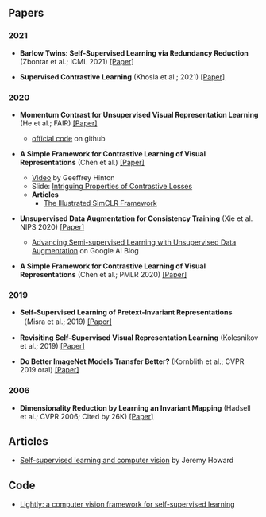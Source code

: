 

## Papers

### 2021

* **Barlow Twins: Self-Supervised Learning via Redundancy Reduction** (Zbontar et al.; ICML 2021) [[Paper]](https://arxiv.org/pdf/2103.03230.pdf)
  
* **Supervised Contrastive Learning** (Khosla et al.; 2021) [[Paper]](https://arxiv.org/pdf/2004.11362.pdf)

### 2020

* **Momentum Contrast for Unsupervised Visual Representation Learning** (He et al.; FAIR) [[Paper]](https://arxiv.org/pdf/1911.05722.pdf)
  * [official code](https://github.com/facebookresearch/moco) on github

* **A Simple Framework for Contrastive Learning of Visual Representations** (Chen et al.)  [[Paper]](https://arxiv.org/pdf/2002.05709.pdf)
  * [Video](https://www.youtube.com/watch?v=FdiWTvtsd1E) by Geeffrey Hinton
  * Slide: [Intriguing Properties of Contrastive Losses](https://docs.google.com/presentation/d/1nnXuqFGED-8BemqNeatbd15IIsz2naRMoQsTuTzLYqw/edit#slide=id.g9014b3ab8b_0_10)
  * **Articles**
    * [The Illustrated SimCLR Framework](https://amitness.com/2020/03/illustrated-simclr/)

  

* **Unsupervised Data Augmentation for Consistency Training** (Xie et al. NIPS 2020) [[Paper]](https://arxiv.org/pdf/1904.12848.pdf)
  * [Advancing Semi-supervised Learning with Unsupervised Data Augmentation](https://ai.googleblog.com/2019/07/advancing-semi-supervised-learning-with.html) on Google AI Blog


* **A Simple Framework for Contrastive Learning of Visual Representations** (Chen et al.; PMLR 2020) [[Paper]](https://arxiv.org/pdf/2002.05709.pdf)
### 2019

* **Self-Supervised Learning of Pretext-Invariant Representations** （Misra et al.; 2019) [[Paper]](https://arxiv.org/pdf/1912.01991.pdf)

* **Revisiting Self-Supervised Visual Representation Learning** (Kolesnikov et al.; 2019) [[Paper]](https://arxiv.org/pdf/1901.09005.pdf)

* **Do Better ImageNet Models Transfer Better?** (Kornblith et al.; CVPR 2019 oral) [[Paper]]()
### 2006

* **Dimensionality Reduction by Learning an Invariant Mapping** (Hadsell et al.; CVPR 2006; Cited by 26K) [[Paper]](https://d1wqtxts1xzle7.cloudfront.net/56222713/cvpr06-with-cover-page-v2.pdf?Expires=1624509107&Signature=BX0Ro84vMf8kUR-JzZcommKXgfNaXc1E5FgOcr6hDSiGzA5vMF1lbF7nzJEPxR9NfPT3cwzlx24zEFlB8wqdWDGCipIyZqLNwso5e1lQqi9d07aKW5F8LJ9xXIHbS51hS2ZaKccZMVBXArrL5O--QPFjeWvbkf~u3mtzYFdrADZ1ypXFilwzwwDp95JCVCnp1yglUYYyb0cGV2PalGeT-zJdDBcyFd1nTAoXHT-4UNxfHafcFXjAveNI~iOINHMRxWei6x~ERfNRoIyxdgXyRfN1AdqWJT-KjT~4VZ5lDMzQWT6CxHwnpYf7jbmW5nCYpvPs6hxc1olDGADvrulTJA__&Key-Pair-Id=APKAJLOHF5GGSLRBV4ZA)


## Articles

* [Self-supervised learning and computer vision](https://www.fast.ai/2020/01/13/self_supervised/) by Jeremy Howard

## Code 
* [Lightly: a computer vision framework for self-supervised learning](https://github.com/lightly-ai/lightly)


